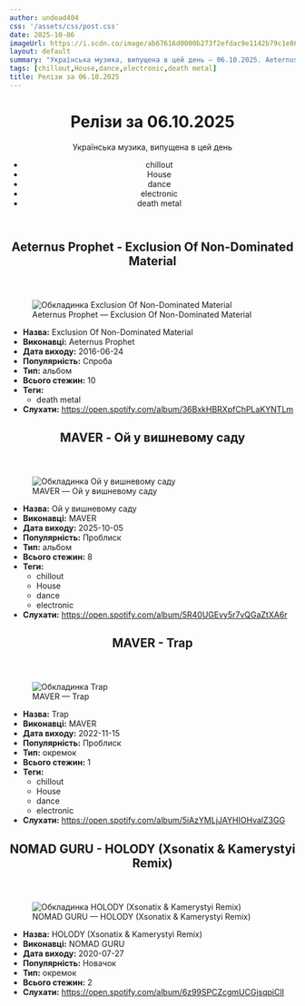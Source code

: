 ```yaml
---
author: undead404
css: '/assets/css/post.css'
date: 2025-10-06
imageUrl: https://i.scdn.co/image/ab67616d0000b273f2efdac9e1142b79c1e86536
layout: default
summary: "Українська музика, випущена в цей день – 06.10.2025. Aeternus Prophet, MAVER, NOMAD GURU та інші"
tags: [chillout,House,dance,electronic,death metal]
title: Релізи за 06.10.2025
---
```


<main class="main-content">
  <header>
    <h1>Релізи за <time datetime="2025-10-06">06.10.2025</time></h1>
    <p class="summary">Українська музика, випущена в цей день</p>
      <ul class="tags">
          <li>chillout</li>
          <li>House</li>
          <li>dance</li>
          <li>electronic</li>
          <li>death metal</li>
      </ul>
  </header>
  <section class="releases">
    <article class="release">
      <header>
        <h2>
          Aeternus Prophet - Exclusion Of Non-Dominated Material
        </h2>
      </header>
      <figure>
        <img src="https://i.scdn.co/image/ab67616d0000b273f2efdac9e1142b79c1e86536" alt="Обкладинка Exclusion Of Non-Dominated Material">
        <figcaption>Aeternus Prophet — Exclusion Of Non-Dominated Material</figcaption>
      </figure>
      <ul>
        <li><strong>Назва:</strong> Exclusion Of Non-Dominated Material</li>
        <li><strong>Виконавці:</strong> Aeternus Prophet</li>
        <li><strong>Дата виходу:</strong> 2016-06-24</li>
        <li><strong>Популярність:</strong> Спроба</li>
        <li><strong>Тип:</strong> альбом</li>
        <li><strong>Всього стежин:</strong> 10</li>
            <li><strong>Теги:</strong>
            <ul class="tags">
                <li class="tag">death metal</li>
            </ul>
            </li>
        <li><strong>Слухати:</strong> <a href="https://open.spotify.com/album/36BxkHBRXpfChPLaKYNTLm" target="_blank">https:&#x2F;&#x2F;open.spotify.com&#x2F;album&#x2F;36BxkHBRXpfChPLaKYNTLm</a></li>
      </ul>
    </article>
    <article class="release">
      <header>
        <h2>
          MAVER - Ой у вишневому саду
        </h2>
      </header>
      <figure>
        <img src="https://i.scdn.co/image/ab67616d0000b273f3cab26f8281b62ae06c366a" alt="Обкладинка Ой у вишневому саду">
        <figcaption>MAVER — Ой у вишневому саду</figcaption>
      </figure>
      <ul>
        <li><strong>Назва:</strong> Ой у вишневому саду</li>
        <li><strong>Виконавці:</strong> MAVER</li>
        <li><strong>Дата виходу:</strong> 2025-10-05</li>
        <li><strong>Популярність:</strong> Проблиск</li>
        <li><strong>Тип:</strong> альбом</li>
        <li><strong>Всього стежин:</strong> 8</li>
            <li><strong>Теги:</strong>
            <ul class="tags">
                <li class="tag">chillout</li>
                <li class="tag">House</li>
                <li class="tag">dance</li>
                <li class="tag">electronic</li>
            </ul>
            </li>
        <li><strong>Слухати:</strong> <a href="https://open.spotify.com/album/5R40UGEvy5r7vQGaZtXA6r" target="_blank">https:&#x2F;&#x2F;open.spotify.com&#x2F;album&#x2F;5R40UGEvy5r7vQGaZtXA6r</a></li>
      </ul>
    </article>
    <article class="release">
      <header>
        <h2>
          MAVER - Trap
        </h2>
      </header>
      <figure>
        <img src="https://i.scdn.co/image/ab67616d0000b27365d1a9c015251f310d6210e5" alt="Обкладинка Trap">
        <figcaption>MAVER — Trap</figcaption>
      </figure>
      <ul>
        <li><strong>Назва:</strong> Trap</li>
        <li><strong>Виконавці:</strong> MAVER</li>
        <li><strong>Дата виходу:</strong> 2022-11-15</li>
        <li><strong>Популярність:</strong> Проблиск</li>
        <li><strong>Тип:</strong> окремок</li>
        <li><strong>Всього стежин:</strong> 1</li>
            <li><strong>Теги:</strong>
            <ul class="tags">
                <li class="tag">chillout</li>
                <li class="tag">House</li>
                <li class="tag">dance</li>
                <li class="tag">electronic</li>
            </ul>
            </li>
        <li><strong>Слухати:</strong> <a href="https://open.spotify.com/album/5iAzYMLjJAYHIOHvalZ3GG" target="_blank">https:&#x2F;&#x2F;open.spotify.com&#x2F;album&#x2F;5iAzYMLjJAYHIOHvalZ3GG</a></li>
      </ul>
    </article>
    <article class="release">
      <header>
        <h2>
          NOMAD GURU - HOLODY (Xsonatix &amp; Kamerystyi Remix)
        </h2>
      </header>
      <figure>
        <img src="https://i.scdn.co/image/ab67616d0000b2739da9bcaaad97971b12b6bcea" alt="Обкладинка HOLODY (Xsonatix &amp; Kamerystyi Remix)">
        <figcaption>NOMAD GURU — HOLODY (Xsonatix &amp; Kamerystyi Remix)</figcaption>
      </figure>
      <ul>
        <li><strong>Назва:</strong> HOLODY (Xsonatix &amp; Kamerystyi Remix)</li>
        <li><strong>Виконавці:</strong> NOMAD GURU</li>
        <li><strong>Дата виходу:</strong> 2020-07-27</li>
        <li><strong>Популярність:</strong> Новачок</li>
        <li><strong>Тип:</strong> окремок</li>
        <li><strong>Всього стежин:</strong> 2</li>
        <li><strong>Слухати:</strong> <a href="https://open.spotify.com/album/6z99SPCZcgmUCGjsqpiClI" target="_blank">https:&#x2F;&#x2F;open.spotify.com&#x2F;album&#x2F;6z99SPCZcgmUCGjsqpiClI</a></li>
      </ul>
    </article>
  </section>
</main>